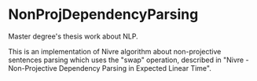 # NonProjDependencyParsing
Master degree's thesis work about NLP.

This is an implementation of Nivre algorithm about non-projective sentences parsing which uses the "swap" operation, described in "Nivre - Non-Projective Dependency Parsing in Expected Linear Time".
